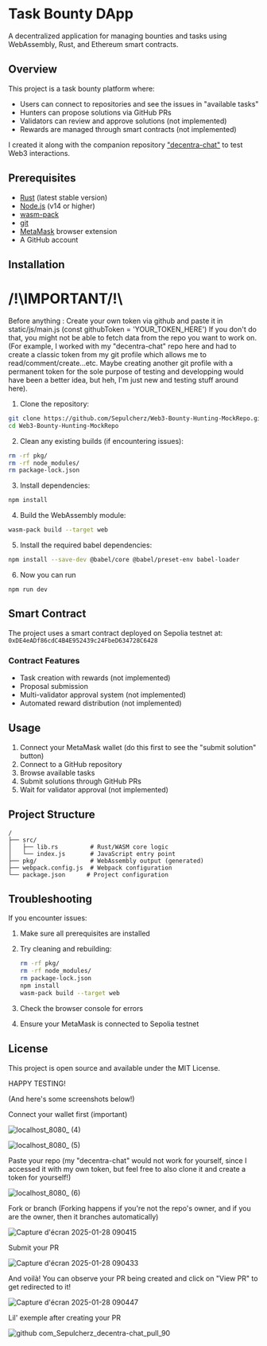 # Task Bounty DApp

A decentralized application for managing bounties and tasks using WebAssembly, Rust, and Ethereum smart contracts.

## Overview

This project is a task bounty platform where:
- Users can connect to repositories and see the issues in "available tasks"
- Hunters can propose solutions via GitHub PRs
- Validators can review and approve solutions (not implemented)
- Rewards are managed through smart contracts (not implemented)

I created it along with the companion repository ["decentra-chat"](https://github.com/Sepulcherz/decentra-chat) to test Web3 interactions.

## Prerequisites

- [Rust](https://rustup.rs/) (latest stable version)
- [Node.js](https://nodejs.org/) (v14 or higher)
- [wasm-pack](https://rustwasm.github.io/wasm-pack/installer/)
- [git](https://git-scm.com/)
- [MetaMask](https://metamask.io/) browser extension
- A GitHub account

## Installation

# /!\IMPORTANT/!\

Before anything : Create your own token via github and paste it in static/js/main.js (const githubToken = 'YOUR_TOKEN_HERE')
If you don't do that, you might not be able to fetch data from the repo you want to work on.
(For example, I worked with my "decentra-chat" repo here and had to create a classic token from my git profile which allows me to read/comment/create...etc. Maybe creating another git profile with a permanent token for the sole purpose of testing and developping would have been a better idea, but heh, I'm just new and testing stuff around here).

1. Clone the repository:
```bash
git clone https://github.com/Sepulcherz/Web3-Bounty-Hunting-MockRepo.git
cd Web3-Bounty-Hunting-MockRepo
```

2. Clean any existing builds (if encountering issues):
```bash
rm -rf pkg/
rm -rf node_modules/
rm package-lock.json
```

3. Install dependencies:
```bash
npm install
```

4. Build the WebAssembly module:
```bash
wasm-pack build --target web
```

5. Install the required babel dependencies:
```bash
npm install --save-dev @babel/core @babel/preset-env babel-loader
```

6. Now you can run
```
npm run dev
```

## Smart Contract

The project uses a smart contract deployed on Sepolia testnet at: `0xDE4eADf86cdC4B4E952439c24FbeD634728C6428`

### Contract Features
- Task creation with rewards (not implemented)
- Proposal submission
- Multi-validator approval system (not implemented)
- Automated reward distribution (not implemented)

## Usage

1. Connect your MetaMask wallet (do this first to see the "submit solution" button)
2. Connect to a GitHub repository
3. Browse available tasks
4. Submit solutions through GitHub PRs
5. Wait for validator approval (not implemented)

## Project Structure
```
/
├── src/
│   ├── lib.rs         # Rust/WASM core logic
│   └── index.js       # JavaScript entry point
├── pkg/               # WebAssembly output (generated)
├── webpack.config.js  # Webpack configuration
└── package.json      # Project configuration
```

## Troubleshooting

If you encounter issues:

1. Make sure all prerequisites are installed

2. Try cleaning and rebuilding:
   ```bash
   rm -rf pkg/
   rm -rf node_modules/
   rm package-lock.json
   npm install
   wasm-pack build --target web
   ```

3. Check the browser console for errors

4. Ensure your MetaMask is connected to Sepolia testnet

## License

This project is open source and available under the MIT License.

HAPPY TESTING!

(And here's some screenshots below!)

Connect your wallet first (important)

![localhost_8080_ (4)](https://github.com/user-attachments/assets/7eb19e98-c582-4a96-aa31-05a3237619b1)


![localhost_8080_ (5)](https://github.com/user-attachments/assets/58410edd-4bf2-48f9-8b52-c0f358bbf21d)

Paste your repo (my "decentra-chat" would not work for yourself, since I accessed it with my own token, but feel free to also clone it and create a token for yourself!)

![localhost_8080_ (6)](https://github.com/user-attachments/assets/a40dd8ea-f9f2-47a3-a4f7-382e5aa267bc)

Fork or branch (Forking happens if you're not the repo's owner, and if you are the owner, then it branches automatically)

![Capture d'écran 2025-01-28 090415](https://github.com/user-attachments/assets/3a12cc6c-3e2b-4802-8067-ef3892bcd07c)

Submit your PR

![Capture d'écran 2025-01-28 090433](https://github.com/user-attachments/assets/87808eb3-faa5-4c25-9c3e-1569e2cd9415)

And voilà! You can observe your PR being created and click on "View PR" to get redirected to it!

![Capture d'écran 2025-01-28 090447](https://github.com/user-attachments/assets/55cded30-f354-436f-a9d5-0b96d838fbfb)

Lil' exemple after creating your PR

![github com_Sepulcherz_decentra-chat_pull_90](https://github.com/user-attachments/assets/1a7db82c-03b0-4f87-84fe-481c14a288f7)
